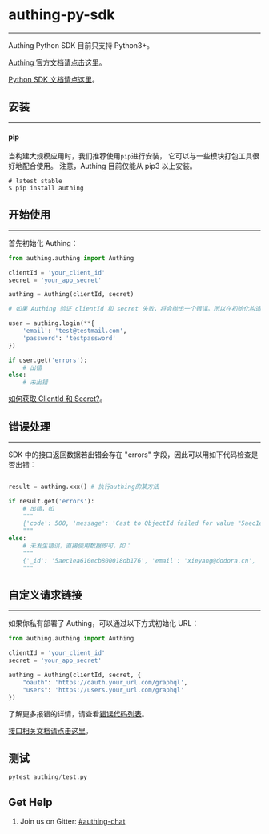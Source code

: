 # authing-py-sdk

---

Authing Python SDK 目前只支持 Python3+。

[Authing 官方文档请点击这里](https://docs.authing.cn/authing/)。

[Python SDK 文档请点这里](https://docs.authing.cn/authing/sdk/sdk-for-python)。

## 安装

---

#### pip

当构建大规模应用时，我们推荐使用`pip`进行安装， 它可以与一些模块打包工具很好地配合使用。
注意，Authing 目前仅能从 pip3 以上安装。

```shell
# latest stable
$ pip install authing
```

## 开始使用

---
首先初始化 Authing：

```python
from authing.authing import Authing

clientId = 'your_client_id'
secret = 'your_app_secret'

authing = Authing(clientId, secret)

# 如果 Authing 验证 clientId 和 secret 失败，将会抛出一个错误。所以在初始化构造函数的时候，可以使用 try...catch 保证程序不会挂掉。

user = authing.login(**{
    'email': 'test@testmail.com',
    'password': 'testpassword'
})

if user.get('errors'):
    # 出错
else:
    # 未出错

```

[如何获取 ClientId 和 Secret?](https://learn.authing.cn/authing/others/faq#ru-he-huo-qu-client-id-he-client-secret)。

## 错误处理

---

SDK 中的接口返回数据若出错会存在 "errors" 字段，因此可以用如下代码检查是否出错：

```python

result = authing.xxx() # 执行authing的某方法

if result.get('errors'):
    # 出错，如
    """
    {'code': 500, 'message': 'Cast to ObjectId failed for value "5aec1ea610ecb800018db176xx" at path "_id" for model "User"', 'data': None, 'errors': True}
    """
else:
    # 未发生错误，直接使用数据即可，如：
    """
    {'_id': '5aec1ea610ecb800018db176', 'email': 'xieyang@dodora.cn', 'isDeleted': False}
    """

```

## 自定义请求链接

---

如果你私有部署了 Authing，可以通过以下方式初始化 URL：

```python
from authing.authing import Authing

clientId = 'your_client_id'
secret = 'your_app_secret'

authing = Authing(clientId, secret, {
    "oauth": 'https://oauth.your_url.com/graphql',
    "users": 'https://users.your_url.com/graphql'
})
```

了解更多报错的详情，请查看[错误代码列表](https://learn.authing.cn/authing/advanced/error-code)。

[接口相关文档请点击这里](https://docs.authing.cn/authing/sdk/sdk-for-python)。

## 测试

```python
pytest authing/test.py
```

## Get Help

1. Join us on Gitter: [#authing-chat](https://gitter.im/authing-chat/community)
